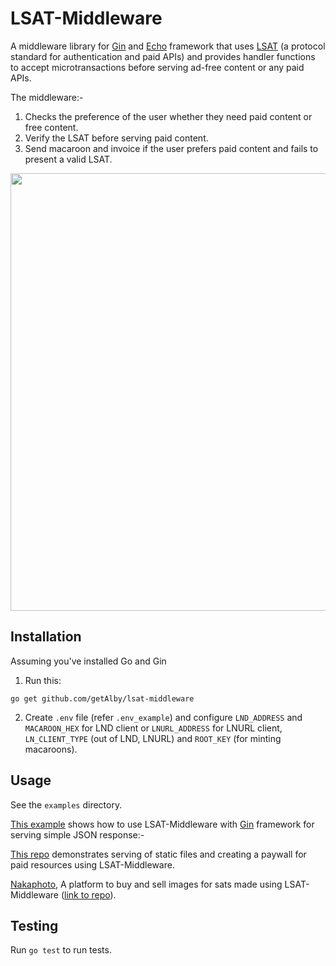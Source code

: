 # LSAT-Middleware

A middleware library for [Gin](https://github.com/gin-gonic/gin) and [Echo](https://echo.labstack.com/) framework that uses [LSAT](https://lsat.tech/) (a protocol standard for authentication and paid APIs) and provides handler functions to accept microtransactions before serving ad-free content or any paid APIs.

The middleware:-

1. Checks the preference of the user whether they need paid content or free content.
2. Verify the LSAT before serving paid content.
3. Send macaroon and invoice if the user prefers paid content and fails to present a valid LSAT.

<img src="https://user-images.githubusercontent.com/44242169/186736015-f956dfe1-cba0-4dc3-9755-9d22cb1c7e77.jpg" width="700">


## Installation

Assuming you've installed Go and Gin 

1. Run this:

```
go get github.com/getAlby/lsat-middleware
```

2. Create `.env` file (refer `.env_example`) and configure `LND_ADDRESS` and `MACAROON_HEX` for LND client or `LNURL_ADDRESS` for LNURL client, `LN_CLIENT_TYPE` (out of LND, LNURL) and `ROOT_KEY` (for minting macaroons).  

## Usage

See the `examples` directory.

[This example](https://github.com/getAlby/lsat-middleware/blob/main/examples/ginlsat/main.go) shows how to use LSAT-Middleware with [Gin](https://github.com/gin-gonic/gin) framework for serving simple JSON response:-

[This repo](https://github.com/getAlby/lsat-proxy) demonstrates serving of static files and creating a paywall for paid resources using LSAT-Middleware.

[Nakaphoto](https://nakaphoto.vercel.app/), A platform to buy and sell images for sats made using LSAT-Middleware ([link to repo](https://github.com/getAlby/sell-lsat-files)).


## Testing

Run `go test` to run tests.
